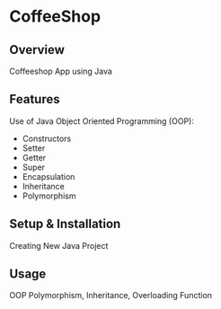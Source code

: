 # CoffeeShop

## Overview
Coffeeshop App using Java

## Features
Use of Java Object Oriented Programming (OOP):
- Constructors
- Setter
- Getter
- Super
- Encapsulation
- Inheritance
- Polymorphism


## Setup & Installation 
Creating New Java Project

## Usage
OOP Polymorphism, Inheritance, Overloading Function

